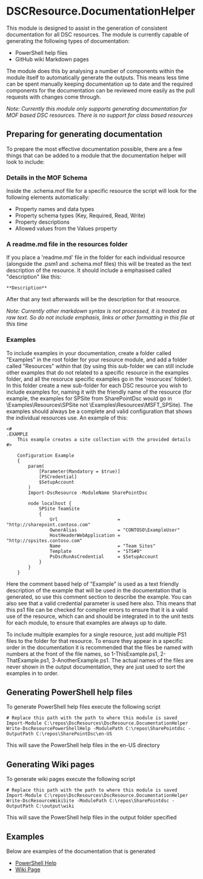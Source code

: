 # DSCResource.DocumentationHelper

This module is designed to assist in the generation of consistent documentation for all DSC
resources. The module is currently capable of generating the following types of documentation:

 * PowerShell help files
 * GitHub wiki Markdown pages

The module does this by analysing a number of components within the module itself to 
automatically generate the outputs. This means less time can be spent manually keeping
documentation up to date and the required components for the documentation can be reviewed
more easily as the pull requests with changes come through.

*Note: Currently this module only supports generating documentation for MOF based DSC 
resources. There is no support for class based resources*

## Preparing for generating documentation

To prepare the most effective documentation possible, there are a few things that can be
added to a module that the documentation helper will look to include:

### Details in the MOF Schema

Inside the .schema.mof file for a specific resource the script will look for the following
elements automatically:

 * Property names and data types
 * Property schema types (Key, Required, Read, Write)
 * Property descriptions
 * Allowed values from the Values property

### A readme.md file in the resources folder

If you place a 'readme.md' file in the folder for each individual resource (alongside the
.psm1 and .schema.mof files) this will be treated as the text description of the resource.
It should include a emphasised called "description" like this:

    **Description**

After that any text afterwards will be the description for that resource. 

*Note: Currently other markdown syntax is not processed, it is treated as raw text. So do
not include emphasis, links or other formatting in this file at this time*

### Examples 

To include examples in your documentation, create a folder called "Examples" in the root 
folder for your resource module, and add a folder called "Resources" within that (by using 
this sub-folder we can still include other examples that do not related to a specific
resource in the examples folder, and all the resoruce specific examples go in the 'resoruces'
folder). In this folder create a new sub-folder for each DSC resource you wish to include
examples for, naming it with the friendly name of the resource (for example, the examples
for SPSite from SharePointDsc would go in \Examples\Resources\SPSite not 
\Examples\Resources\MSFT_SPSite). The examples should always be a complete and valid 
configuration that shows the individual resources use. An example of this:

    <#
    .EXAMPLE
        This example creates a site collection with the provided details
    #>

        Configuration Example 
        {
            param(
                [Parameter(Mandatory = $true)]
                [PSCredential]
                $SetupAccount
            )
            Import-DscResource -ModuleName SharePointDsc

            node localhost {
                SPSite TeamSite
                {
                    Url                      = "http://sharepoint.contoso.com"
                    OwnerAlias               = "CONTOSO\ExampleUser"
                    HostHeaderWebApplication = "http://spsites.contoso.com"
                    Name                     = "Team Sites"
                    Template                 = "STS#0"
                    PsDscRunAsCredential     = $SetupAccount
                }
            }
        }
 
Here the comment based help of "Example" is used as a text friendly description of the
example that will be used in the documentation that is generated, so use this comment
section to describe the example. You can also see that a valid credential parameter is 
used here also. This means that this ps1 file can be checked for compiler errors to ensure
that it is a valid use of the resource, which can and should be integrated in to the 
unit tests for each module, to ensure that examples are always up to date.

To include multiple examples for a single resource, just add multiple PS1 files to the 
folder for that resource. To ensure they appear in a specific order in the documentation
it is recommended that the files be named with numbers at the front of the file names, so
1-ThisExample.ps1, 2-ThatExample.ps1, 3-AnotherExample.ps1. The actual names of the files
are never shown in the output documentation, they are just used to sort the examples in to
order.

## Generating PowerShell help files

To generate PowerShell help files execute the following script

    # Replace this path with the path to where this module is saved
    Import-Module C:\repos\DscResources\DscResource.DocumentationHelper
    Write-DscResourcePowerShellHelp -ModulePath C:\repos\SharePointdsc -OutputPath C:\repos\SharePointDsc\en-US

This will save the PowerShell help files in the en-US directory

## Generating Wiki pages 

To generate wiki pages execute the following script

    # Replace this path with the path to where this module is saved
    Import-Module C:\repos\DscResources\DscResource.DocumentationHelper
    Write-DscResourceWikiSite -ModulePath C:\repos\SharePointdsc -OutputPath C:\output\wiki

This will save the PowerShell help files in the output folder specified

## Examples

Below are examples of the documentation that is generated

 * [PowerShell Help](PowerShellExample.txt)
 * [Wiki Page](WikiExample.md)
